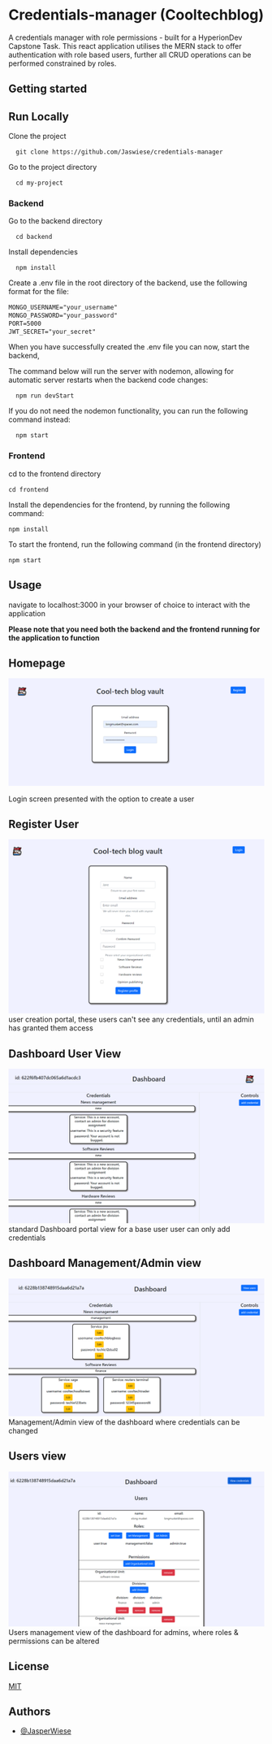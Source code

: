 
# Credentials-manager (Cooltechblog)

A credentials manager with role permissions - built for a HyperionDev Capstone Task.
This react application utilises the MERN stack to offer authentication with role based users, further
all CRUD operations can be performed  constrained by roles.


## Getting started

## Run Locally

Clone the project

```
  git clone https://github.com/Jaswiese/credentials-manager
```

Go to the project directory

```
  cd my-project
```

### Backend

Go to the backend directory

```
  cd backend
```
Install dependencies

```
  npm install

```
Create a .env file in the root directory of the backend, use the following format for the file:

```
MONGO_USERNAME="your_username"
MONGO_PASSWORD="your_password"
PORT=5000
JWT_SECRET="your_secret"

```
When you have successfully created the .env file you can now, start the backend,

The command below will run the server with nodemon, allowing for automatic server restarts when the backend code changes:

```
  npm run devStart

```
If you do not need the nodemon functionality, you can run the following command instead:

```
  npm start 

```
### Frontend

cd to the frontend directory

```
cd frontend 

```
Install the dependencies for the frontend, by running the following command:

```
npm install

```
To start the frontend, run the following command (in the frontend directory)

```
npm start 

```

## Usage

navigate to localhost:3000 in your browser of choice to interact with the application

**Please note that you need both the backend and the frontend running for the application to function**

## Homepage

![homepage](./readmeResources/homepage.png)

Login screen presented with the option to create a user

## Register User
![Register](./readmeResources/register.png)
user creation portal, these users can't see any credentials,
until an admin has granted them access

## Dashboard User View
![normal dashboard](./readmeResources/normal-dashboard.png)
standard Dashboard portal view for a base user
user can only add credentials

## Dashboard Management/Admin view
![management dashboard](./readmeResources/admin-dashboard.png)
Management/Admin view of the dashboard
where credentials can be changed

## Users view
![usersDashboard](./readmeResources/users-dashboard.png)
Users management view of the dashboard for admins,
where roles & permissions can be altered
## License

[MIT](https://choosealicense.com/licenses/mit/)


## Authors

- [@JasperWiese](https://github.com/Jaswiese)

